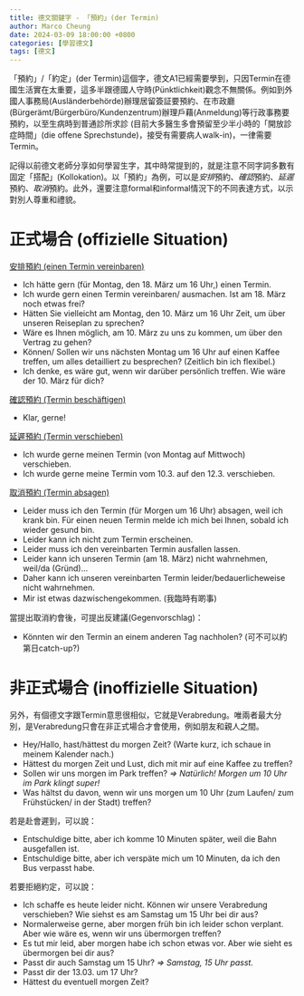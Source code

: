 ```yaml
---
title: 德文關鍵字 - 「預約」(der Termin)
author: Marco Cheung
date: 2024-03-09 18:00:00 +0800
categories: [學習德文]
tags: [德文]
---
```


「預約」/「約定」(der Termin)這個字，德文A1已經需要學到，只因Termin在德國生活實在太重要，這多半跟德國人守時(Pünktlichkeit)觀念不無關係。例如到外國人事務局(Ausländerbehörde)辦理居留簽証要預約、在市政廳(Bürgerämt/Bürgerbüro/Kundenzentrum)辦理戶藉(Anmeldung)等行政事務要預約，以至生病時到普通診所求診 (目前大多醫生多會預留至少半小時的「開放診症時間」(die offene Sprechstunde)，接受有需要病人walk-in)，一律需要Termin。

記得以前德文老師分享如何學習生字，其中時常提到的，就是注意不同字詞多數有固定「搭配」(Kollokation)。以「預約」為例，可以是*安排*預約、*確認*預約、*延遲*預約、*取消*預約。此外，還要注意formal和informal情況下的不同表達方式，以示對別人尊重和禮貌。

# 正式場合 (offizielle Situation)

<u>安排預約 (einen Termin vereinbaren)</u>
- Ich hätte gern (für Montag, den 18. März um 16 Uhr,) einen Termin.
- Ich wurde gern einen Termin vereinbaren/ ausmachen. Ist am 18. März noch etwas frei?
- Hätten Sie vielleicht am Montag, den 10. März um 16 Uhr Zeit, um über unseren Reiseplan zu sprechen?
- Wäre es Ihnen möglich, am 10. März zu uns zu kommen, um über den Vertrag zu gehen?
- Können/ Sollen wir uns nächsten Montag um 16 Uhr auf einen Kaffee treffen, um alles detailliert zu besprechen? (Zeitlich bin ich flexibel.)
- Ich denke, es wäre gut, wenn wir darüber persönlich treffen. Wie wäre der 10. März für dich?


<u>確認預約 (Termin beschäftigen)</u>
- Klar, gerne!


<u>延遲預約 (Termin verschieben)</u>
- Ich wurde gerne meinen Termin (von Montag auf Mittwoch) verschieben.
- Ich wurde gerne meine Termin vom 10.3. auf den 12.3. verschieben.


<u>取消預約 (Termin absagen)</u>
- Leider muss ich den Termin (für Morgen um 16 Uhr) absagen, weil ich krank bin. Für einen neuen Termin melde ich mich bei Ihnen, sobald ich wieder gesund bin.
- Leider kann ich nicht zum Termin erscheinen.
- Leider muss ich den vereinbarten Termin ausfallen lassen.
- Leider kann ich unseren Termin (am 18. März) nicht wahrnehmen, weil/da (Gründ)...
- Daher kann ich unseren vereinbarten Termin leider/bedauerlicheweise nicht wahrnehmen.
- Mir ist etwas dazwischengekommen. (我臨時有啲事)

當提出取消約會後，可提出反建議(Gegenvorschlag)：
- Könnten wir den Termin an einem anderen Tag nachholen? (可不可以約第日catch-up?)


# 非正式場合 (inoffizielle Situation)
另外，有個德文字跟Termin意思很相似，它就是Verabredung。唯兩者最大分別，是Verabredung只會在非正式場合才會使用，例如朋友和親人之間。
- Hey/Hallo, hast/hättest du morgen Zeit?  (Warte kurz, ich schaue in meinem Kalender nach.)
- Hättest du morgen Zeit und Lust, dich mit mir auf eine Kaffee zu treffen?
- Sollen wir uns morgen im Park treffen?  *=> Natürlich! Morgen um 10 Uhr im Park klingt super!*
- Was hältst du davon, wenn wir uns morgen um 10 Uhr (zum Laufen/ zum Frühstücken/ in der Stadt) treffen?

若是赴會遲到，可以說：
- Entschuldige bitte, aber ich komme 10 Minuten später, weil die Bahn ausgefallen ist.
- Entschuldige bitte, aber ich verspäte mich um 10 Minuten, da ich den Bus verpasst habe.

若要拒絕約定，可以說：
- Ich schaffe es heute leider nicht. Können wir unsere Verabredung verschieben? Wie siehst es am Samstag um 15 Uhr bei dir aus?
- Normalerweise gerne, aber morgen früh bin ich leider schon verplant. Aber wie wäre es, wenn wir uns übermorgen treffen?
- Es tut mir leid, aber morgen habe ich schon etwas vor. Aber wie sieht es übermorgen bei dir aus?
- Passt dir auch Samstag um 15 Uhr?  *=> Samstag, 15 Uhr passt.*
- Passt dir der 13.03. um 17 Uhr?
- Hättest du eventuell morgen Zeit?
